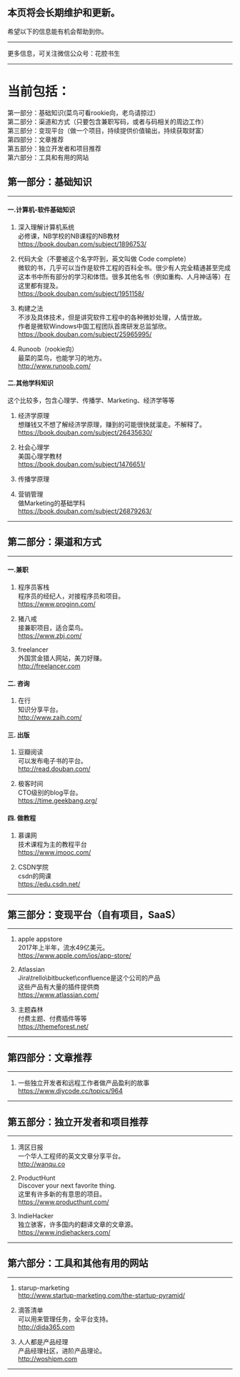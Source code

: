 
## 本页将会长期维护和更新。
希望以下的信息能有机会帮助到你。


----------
更多信息，可关注微信公众号：花腔书生


---
当前包括：
===
第一部分：基础知识(菜鸟可看rookie向，老鸟请掠过）   
第二部分：渠道和方式（只要包含兼职写码，或者与码相关的周边工作）   
第三部分：变现平台（做一个项目，持续提供价值输出，持续获取财富）   
第四部分：文章推荐   
第五部分：独立开发者和项目推荐   
第六部分：工具和有用的网站   

## 第一部分：基础知识
---
#### 一.计算机-软件基础知识

1. 深入理解计算机系统   
必修课，NB学校的NB课程的NB教材   
https://book.douban.com/subject/1896753/

2. 代码大全（不要被这个名字吓到，英文叫做 Code complete）   
微软的书，几乎可以当作是软件工程的百科全书。很少有人完全精通甚至完成这本书中所有部分的学习和体悟。很多其他名书（例如重构、人月神话等）在这里都有提及。   
https://book.douban.com/subject/1951158/

3. 构建之法   
不涉及具体技术，但是讲究软件工程中的各种微妙处理，人情世故。   
作者是微软Windows中国工程团队首席研发总监邹欣。   
https://book.douban.com/subject/25965995/

4. Runoob（rookie向）   
最菜的菜鸟，也能学习的地方。   
http://www.runoob.com/


#### 二.其他学科知识
这个比较多，包含心理学、传播学、Marketing、经济学等等

1. 经济学原理   
想赚钱又不想了解经济学原理，赚到的可能很快就溜走。不解释了。   
https://book.douban.com/subject/26435630/

2. 社会心理学   
美国心理学教材   
https://book.douban.com/subject/1476651/

3. 传播学原理   


4. 营销管理   
做Marketing的基础学科   
https://book.douban.com/subject/26879263/

---
## 第二部分：渠道和方式
---
#### 一.兼职

1. 程序员客栈   
程序员的经纪人，对接程序员和项目。   
https://www.proginn.com/

2. 猪八戒   
接兼职项目，适合菜鸟。   
https://www.zbj.com/

3. freelancer   
外国赏金猎人网站，美刀好赚。   
http://freelancer.com

#### 二. 咨询

1. 在行   
知识分享平台。   
http://www.zaih.com/

#### 三. 出版

1. 豆瓣阅读   
可以发布电子书的平台。   
http://read.douban.com/

2. 极客时间   
CTO级别的blog平台。   
https://time.geekbang.org/

#### 四. 做教程

1. 慕课网   
技术课程为主的教程平台   
https://www.imooc.com/

2. CSDN学院   
csdn的网课   
https://edu.csdn.net/


----
## 第三部分：变现平台（自有项目，SaaS）
----

1. apple appstore   
2017年上半年，流水49亿美元。   
https://www.apple.com/ios/app-store/

2. Atlassian   
Jira\trello\bitbucket\confluence是这个公司的产品     
这些产品有大量的插件提供商     
https://www.atlassian.com/  

3. 主题森林   
付费主题、付费插件等等    
https://themeforest.net/  


----
## 第四部分：文章推荐
---

1. 一些独立开发者和远程工作者做产品盈利的故事  
https://www.diycode.cc/topics/964  

---
## 第五部分：独立开发者和项目推荐
---

1. 湾区日报  
一个华人工程师的英文文章分享平台。  
http://wanqu.co

2. ProductHunt  
Discover your next favorite thing.  
这里有许多新的有意思的项目。  
https://www.producthunt.com/  

3. IndieHacker  
独立骇客，许多国内的翻译文章的文章源。  
https://www.indiehackers.com/  

---
## 第六部分：工具和其他有用的网站
---

1. starup-marketing  
http://www.startup-marketing.com/the-startup-pyramid/

2. 滴答清单  
可以用来管理任务，全平台支持。   
http://dida365.com

3. 人人都是产品经理  
产品经理社区，进阶产品理论。   
http://woshipm.com



---
